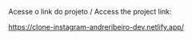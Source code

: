 Acesse o link do projeto / Access the project link:

https://clone-instagram-andreribeiro-dev.netlify.app/

